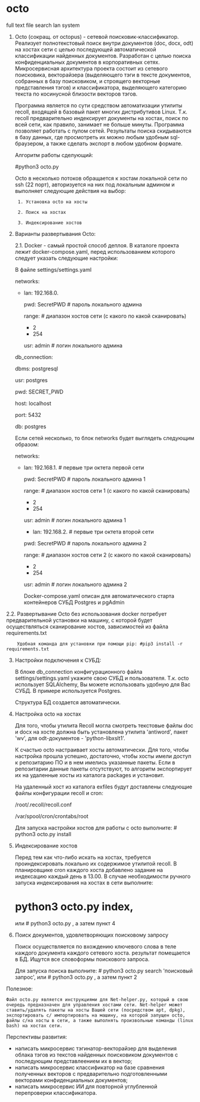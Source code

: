 # octo
full text file search lan system

1. Octo (сокращ. от octopus) - сетевой поисковик-классификатор. Реализует полнотекстовый поиск внутри документов (doc, docx, odt) на хостах сети с целью последующей автоматической классификации найденных документов. Разработан с целью поиска конфиденциальных документов в корпоративных сетях. Микросервисная архитектура проекта состоит из сетевого поисковика, векторайзера (выделяющего тэги в тексте документов, собранных в базу поисковиком, и строящего векторные представления тэгов) и классификатора, выделяющего категорию текста по косинусной близости векторов тэгов.

    Программа является по сути средством автоматизации утилиты recoll, входящей в базовый пакет многих дистрибутивов Linux.
    Т.к. recoll предварительно индексирует документы на хостах, поиск по всей сети, как правило, занимает не больше минуты.
    Программа позволяет работать с пулом сетей. Результаты поиска скидываются в базу данных, где просмотреть их можно любым удобным sql-браузером, а также сделать экспорт в любом удобном формате.

    Алгоритм работы сделующий:

    #python3 octo.py 

    Octo в несколько потоков обращается к хостам локальной сети по ssh (22 порт), авторизуется на них под локальным админом и выполняет следующие действия на выбор:

        1. Установка octo на хосты

        2. Поиск на хостах

        3. Индексирование хостов

2. Варианты развертывания Octo:

    2.1. Docker - самый простой способ деплоя. В каталоге проекта лежит docker-compose.yaml, перед использованием которого следует указать следующие настройки:
 
    В файле settings/settings.yaml
    
    networks:
    
      - lan: 192.168.0.

        pwd: SecretPWD # пароль локального админа
        
        range: # диапазон хостов сети (с какого по какой сканировать)
          - 2 
          - 254

        usr: admin  # логин локального админа
        
    db_connection:
    
      dbms: postgresql
      
      usr: postgres
      
      pwd: SECRET_PWD
      
      host: localhost
      
      port: 5432
      
      db: postgres
    
    Если сетей несколько, то блок networks будет выглядеть следующим образом:
    
    networks:
      - lan: 192.168.1. # первые три октета первой сети
      
        pwd: SecretPWD # пароль локального админа 1
        
        range: # диапазон хостов сети 1 (с какого по какой сканировать)
          - 2 
          - 254
          
        usr: admin  # логин локального админа 1
        
        - lan: 192.168.2. # первые три октета второй сети
       
        pwd: SecretPWD # пароль локального админа 2
        
        range: # диапазон хостов сети 2 (с какого по какой сканировать)
          - 2 
          - 254
          
        usr: admin  # логин локального админа 2
        
        Docker-compose.yaml описан для автоматического старта контейнеров СУБД Postgres и pgAdmin 


  2.2. Развертывание Octo без использования docker потребует предварительной установки на машину, с которой будет осуществляться сканирование хостов, зависимостей из файла requirements.txt

        Удобная команда для установки при помощи pip: #pip3 install -r requirements.txt

3. Настройки подключения к СУБД:
   
    В блоке db_connection конфигурационного файла settings/settings.yaml укажите свою СУБД и пользователя.
    Т.к. octo использует SQLAlchemy, Вы можете использовать удобную для Вас СУБД. В примере используется Postgres.
    
    Структура БД создается автоматически.
    
4. Настройка octo на хостах
  
    Для того, чтобы утилита Recoll могла смотреть текстовые файлы doc и docx на хосте должна быть установлена утилита 'antiword', пакет 'wv', для odt-документов - 'python-libxslt1'.

    К счастью octo настраивает хосты автоматически. Для того, чтобы настройка прошла успешно, достаточно, чтобы хосты имели доступ к репозитарию ПО и в нем имелись указанные пакеты. Если в репозитарии данные пакеты отсутствуют, то алгоритм экспортирует их на удаленные хосты из каталога packages и установит.

    На удаленный хост из каталога exfiles будут доставлены следующие файлы конфигурации recoll и cron:

      /root/.recoll/recoll.conf

      /var/spool/cron/crontabs/root

      Для запуска настройки хостов для работы с octo выполните: # python3 octo.py install
    
5. Индексирование хостов

    Перед тем как что-либо искать на хостах, требуется проиндексировать локально их содержимое утилитой recoll.
    В планировщике cron каждого хоста добавлено задание на индексацию каждый день в 13.00.
    В случае необходимости ручного запуска индексирования на хостах в сети выполните:
    
    # python3 octo.py index,
    
    или    # python3 octo.py , а затем пункт 4 
    

6. Поиск документов, удовлетворяющих поисковому запросу

    Поиск осуществляется по вхождению ключевого слова в теле каждого документа каждого сетевого хоста. результат помещается в БД. Ищутся все словоформы поискового запроса.

      Для запуска поиска выполните: # python3 octo.py search 'поисковый запрос', или    # python3 octo.py , а затем пункт 2
    
    
  Полезное:
  
    Файл octo.py является инструкциями для Net-helper.py, который в свою очередь предназначен для управления хостами сети. Net-helper может ставить/удалять пакеты на хосты Вашей сети (посредством apt, dpkg), экспортировать с/ импортировать на машину, на которой запущен octo, файлы с/на хосты в сети, а также выполнять произвольные команды (linux bash) на хостах сети.
  
  Перспективы развития:
  
   - написать микросервис тэгинатор-векторайзер для выделения облака тэгов из текстов найденных поисковиком документов с последующим представлеением их в вектор;
   - написать микросервис классификатор на базе сравнения полученных векторов с предварительно подготовленными векторами конфиденциальных документов;
   - написать микросервис ИИ для повторной углубленной перепроверки классификатора.
    
    
